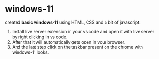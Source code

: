 # windows-11

created **basic windows-11** using HTML, CSS and a bit of javascript.

1. Install live server extension in your vs code and open it with live server by right clicking in vs code.
2. After that it will automatically gets open in your browser.
3. And the last step click on the taskbar present on the chrome with windows-11 looks.
